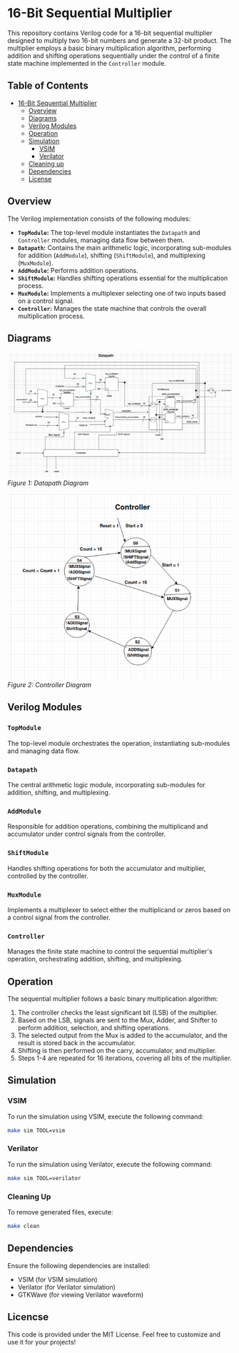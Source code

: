 # 16-Bit Sequential Multiplier

This repository contains Verilog code for a 16-bit sequential multiplier designed to multiply two 16-bit numbers and generate a 32-bit product. The multiplier employs a basic binary multiplication algorithm, performing addition and shifting operations sequentially under the control of a finite state machine implemented in the `Controller` module.

## Table of Contents
- [16-Bit Sequential Multiplier](#16-bit-sequential-multiplier)
  - [Overview](#overview)
  - [Diagrams](#diagrams)
  - [Verilog Modules](#verilog-modules)
  - [Operation](#operation)
  - [Simulation](#simulation)
    - [VSIM](#Vsim)
    - [Verilator](#verilator)
  - [Cleaning up](#cleaning-up)
  - [Dependencies](#dependencies)
  - [License](#license)

## Overview

The Verilog implementation consists of the following modules:
- **`TopModule`:** The top-level module instantiates the `Datapath` and `Controller` modules, managing data flow between them.
- **`Datapath`:** Contains the main arithmetic logic, incorporating sub-modules for addition (`AddModule`), shifting (`ShiftModule`), and multiplexing (`MuxModule`).
- **`AddModule`:** Performs addition operations.
- **`ShiftModule`:** Handles shifting operations essential for the multiplication process.
- **`MuxModule`:** Implements a multiplexer selecting one of two inputs based on a control signal.
- **`Controller`:** Manages the state machine that controls the overall multiplication process.


## Diagrams

![Datapath Diagram](docs/Datapath.png)
*Figure 1: Datapath Diagram*

![Controller Diagram](docs/Controller.png)  
*Figure 2: Controller Diagram*

## Verilog Modules

### `TopModule`
The top-level module orchestrates the operation, instantiating sub-modules and managing data flow.

### `Datapath`
The central arithmetic logic module, incorporating sub-modules for addition, shifting, and multiplexing.

### `AddModule`
Responsible for addition operations, combining the multiplicand and accumulator under control signals from the controller.

### `ShiftModule`
Handles shifting operations for both the accumulator and multiplier, controlled by the controller.

### `MuxModule`
Implements a multiplexer to select either the multiplicand or zeros based on a control signal from the controller.

### `Controller`
Manages the finite state machine to control the sequential multiplier's operation, orchestrating addition, shifting, and multiplexing.

## Operation

The sequential multiplier follows a basic binary multiplication algorithm:
1. The controller checks the least significant bit (LSB) of the multiplier.
2. Based on the LSB, signals are sent to the Mux, Adder, and Shifter to perform addition, selection, and shifting operations.
3. The selected output from the Mux is added to the accumulator, and the result is stored back in the accumulator.
4. Shifting is then performed on the carry, accumulator, and multiplier.
5. Steps 1-4 are repeated for 16 iterations, covering all bits of the multiplier.

## Simulation

### VSIM

To run the simulation using VSIM, execute the following command:

```bash
make sim TOOL=vsim
```

### Verilator

To run the simulation using Verilator, execute the following command:

```bash
make sim TOOL=verilator
```

### Cleaning Up

To remove generated files, execute:

```bash
make clean
```

## Dependencies

Ensure the following dependencies are installed:
- VSIM (for VSIM simulation)
- Verilator (for Verilator simulation)
- GTKWave (for viewing Verilator waveform)

## Licencse

This code is provided under the MIT License. Feel free to customize and use it for your projects!
